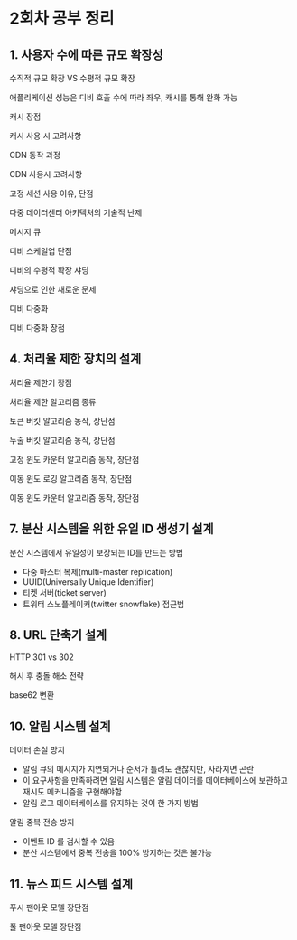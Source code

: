 # 2회차 공부 정리

## 1. 사용자 수에 따른 규모 확장성

수직적 규모 확장 VS 수평적 규모 확장

애플리케이션 성능은 디비 호출 수에 따라 좌우, 캐시를 통해 완화 가능

캐시 장점

캐시 사용 시 고려사항

CDN 동작 과정

CDN 사용시 고려사항

고정 세션 사용 이유, 단점

다중 데이터센터 아키텍처의 기술적 난제

메시지 큐

디비 스케일업 단점

디비의 수평적 확장 샤딩

샤딩으로 인한 새로운 문제

디비 다중화

디비 다중화 장점

## 4. 처리율 제한 장치의 설계

처리율 제한기 장점

처리율 제한 알고리즘 종류

토큰 버킷 알고리즘 동작, 장단점

누출 버킷 알고리즘 동작, 장단점

고정 윈도 카운터 알고리즘 동작, 장단점

이동 윈도 로깅 알고리즘 동작, 장단점

이동 윈도 카운터 알고리즘 동작, 장단점

## 7. 분산 시스템을 위한 유일 ID 생성기 설계

분산 시스템에서 유일성이 보장되는 ID를 만드는 방법

- 다중 마스터 복제(multi-master replication)
- UUID(Universally Unique Identifier)
- 티켓 서버(ticket server)
- 트위터 스노플레이커(twitter snowflake) 접근법

## 8. URL 단축기 설계

HTTP 301 vs 302

해시 후 충돌 해소 전략

base62 변환

## 10. 알림 시스템 설계

데이터 손실 방지

- 알림 큐의 메시지가 지연되거나 순서가 틀려도 괜찮지만, 사라지면 곤란
- 이 요구사항을 만족하려면 알림 시스템은 알림 데이터를 데이터베이스에 보관하고 재시도 메커니즘을 구현해야함
- 알림 로그 데이터베이스를 유지하는 것이 한 가지 방법

알림 중복 전송 방지

- 이벤트 ID 를 검사할 수 있음
- 분산 시스템에서 중복 전송을 100% 방지하는 것은 불가능

## 11. 뉴스 피드 시스템 설계

푸시 팬아웃 모델 장단점

풀 팬아웃 모델 장단점
